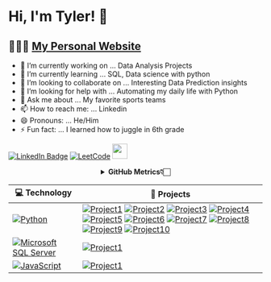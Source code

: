 # Hi, I'm Tyler! 👋

## 👨🏻‍💻 [My Personal Website](my-personal-project-d5615.stackbit.app/)


- 🔭 I’m currently working on ... Data Analysis Projects
- 🌱 I’m currently learning ... SQL, Data science with python
- 👯 I’m looking to collaborate on ... Interesting Data Prediction insights
- 🤔 I’m looking for help with ... Automating my daily life with Python
- 💬 Ask me about ... My favorite sports teams
- 📫 How to reach me: ... Linkedin
- 😄 Pronouns: ... He/Him
- ⚡ Fun fact: ... I learned how to juggle in 6th grade


[![LinkedIn Badge](https://img.shields.io/badge/-LinkedIn-blue?style=social&logo=Linkedin&logoColor=blue&link=https://www.linkedin.com/in/tylerxnguyen/)](https://www.linkedin.com/in/tylerxnguyen/)
[![LeetCode](https://img.shields.io/badge/dynamic/json?style=plastic&labelColor=black&color=%23ffa116&label=Solved&query=solvedOverTotal&url=https%3A%2F%2Fleetcode-badge.vercel.app%2Fapi%2Fusers%2Fashleymavericks&logo=leetcode&logoColor=yellow)](https://leetcode.com/TylerXNguyen/)
<img src="https://cultofthepartyparrot.com/parrots/hd/footballparrot.gif" width="30" height="30"/>

<div align="center">
    <details>
        <summary><b>GitHub Metrics👇🏻</b></summary>
    <br>
        
<img src="https://metrics.lecoq.io/ashleymavericks?template=classic&isocalendar=1&followup=1&tweets=1&achievements=1&isocalendar.duration=half-year&followup.sections=repositories&followup.indepth=false&achievements.threshold=C&achievements.secrets=true&achievements.display=detailed&achievements.limit=0&achievements.ignored=follower%2C%20gister%2C%20member%2C%20forker%2C%20inspirer%2C%20influencer%2C%20worker&tweets.attachments=false&tweets.limit=2&tweets.user=ashleymavericks&config.timezone=Asia%2FKolkata">
    </details>
</div>

<!-- START OF PROFILE STACK, DO NOT REMOVE -->
| 💻 **Technology** | 🚀 **Projects** |
| - | - |
| [![Python](https://img.shields.io/static/v1?label=&message=Python&color=3776AB&logo=Python&logoColor=FFFFFF)](https://www.python.org/) | [![Project1](https://img.shields.io/badge/GitHub-Craps--MC-blue)](https://github.com/TylerXNguyen/Craps-Monte-Carlo) [![Project2](https://img.shields.io/badge/GitHub-Sports--Allocation-blue)](https://github.com/TylerXNguyen/UCLA-Sports-Allocations) [![Project3](https://img.shields.io/badge/Github-%20-blue)](https://github.com/TylerXNguyen/) [![Project4](https://img.shields.io/badge/Github-%20-blue)](https://github.com/TylerXNguyen/) [![Project5](https://img.shields.io/badge/Github-%20-blue)](https://github.com/TylerXNguyen/) [![Project6](https://img.shields.io/badge/Github-%20-blue)](https://github.com/TylerXNguyen/) [![Project7](https://img.shields.io/badge/Github-%20-blue)](https://github.com/TylerXNguyen/) [![Project8](https://img.shields.io/badge/Github-%20-blue)](https://github.com/TylerXNguyen/) [![Project9](https://img.shields.io/badge/Github-%20-blue)](https://github.com/TylerXNguyen/) [![Project10](https://img.shields.io/badge/Github-%20-blue)](https://github.com/TylerXNguyen/) |
| [![Microsoft SQL Server](https://img.shields.io/badge/Microsoft%20SQL%20Server-CC2927?style=for-the-badge&logo=microsoft%20sql%20server&logoColor=white)](https://www.microsoft.com/en-us/sql-server) | [![Project1](https://img.shields.io/badge/GitHub-Finance-blue)]([https://github.com/ashleymavericks/www](https://www.microsoft.com/en-us/sql-server)) |
| [![JavaScript](https://img.shields.io/static/v1?label=&message=JavaScript&color=F7DF1E&logo=JavaScript&logoColor=FFFFFF)](https://javascript.info/) | [![Project1](https://img.shields.io/badge/GitHub-Calculator-blue)](https://github.com/TylerXNguyen/Calculator-App) |


<!-- END OF PROFILE STACK, DO NOT REMOVE -->


